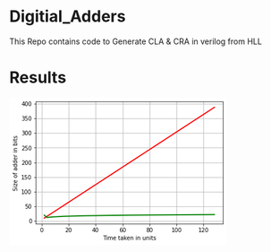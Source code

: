 # Digitial_Adders
This Repo contains code to Generate CLA &amp; CRA in verilog from HLL

# Results
![alt text](https://github.com/Jash-Khatri/Digitial_Adders/blob/main/index.png)
